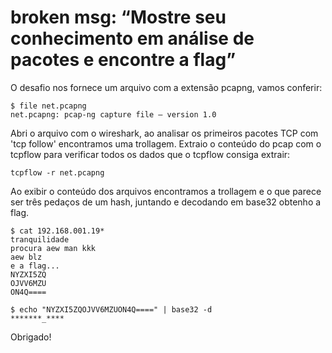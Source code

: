 # broken msg: “Mostre seu conhecimento em análise de pacotes e encontre a flag”

O desafio nos fornece um arquivo com a extensão pcapng, vamos conferir:
```shell
$ file net.pcapng
net.pcapng: pcap-ng capture file – version 1.0
```

Abri o arquivo com o wireshark, ao analisar os primeiros pacotes TCP com 'tcp follow' encontramos uma trollagem. Extraio o conteúdo do pcap com o tcpflow para verificar todos os dados que o tcpflow consiga extrair:
```shell
tcpflow -r net.pcapng
```

Ao exibir o conteúdo dos arquivos encontramos a trollagem e o que parece ser três pedaços de um hash, juntando e decodando em base32 obtenho a flag.

```shell
$ cat 192.168.001.19*
tranquilidade
procura aew man kkk
aew blz
e a flag...
NYZXI5ZQ
OJVV6MZU
ON4Q====

$ echo "NYZXI5ZQOJVV6MZUON4Q====" | base32 -d
*******_****
```


Obrigado!

